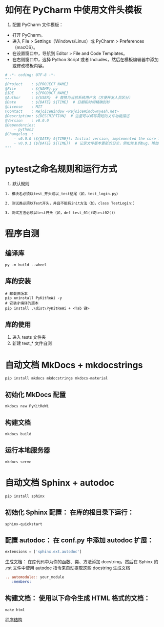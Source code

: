 # 如何在 PyCharm 中使用文件头模板

1. 配置 PyCharm 文件模板：

- 打开 PyCharm。
- 进入 File > Settings（Windows/Linux）或 PyCharm > Preferences（macOS）。
- 在设置窗口中，导航到 Editor > File and Code Templates。
- 在右侧窗口中，选择 Python Script 或者 Includes，然后在模板编辑器中添加或修改模板内容。

```python
# -*- coding: UTF-8 -*-
"""
@Project    : ${PROJECT_NAME}
@File       : ${NAME}.py
@IDE        : ${PRODUCT_NAME}
@Author     : ${USER}  # 替换为当前系统用户名（方便开发人员区分）
@Date       : ${DATE} ${TIME}  # 日期和时间精确到秒
@License    : MIT
@Contact    : RejoiceWindow <RejoiceWindow@yeah.net>
@Description: ${DESCRIPTION}  # 这里可以填写简短的文件功能描述
@Version    : v0.0.0
@Dependencies: 
    - python3
@Changelog  : 
    - v0.0.0 (${DATE} ${TIME}): Initial version, implemented the core functionality.
    - v0.0.1 (${DATE} ${TIME})  # 记录文件版本更新的日志，例如修复的bug、增加的功能等
"""
```

# pytest之命名规则和运行方式

1. 默认规则

```text
1. 模块名必须以test_开头或以_test结尾（如，test_login.py）

2. 测试类必须以Test开头，并且不能有init方法（如，class TestLogin:）

3. 测试方法必须以test开头（如，def test_01()或test02()）
```

# 程序自测

## 编译库

```shell
py -m build --wheel
```

## 库的安装

```shell
# 卸载旧版本
pip uninstall PyKitReWi -y
# 安装才编译的版本 
pip install .\dist\PyKitReWi + <Tab 键>
```

## 库的使用

1. 进入 tests 文件夹
2. 新建 test_* 文件自测

# 自动文档 MkDocs + mkdocstrings

```shell
pip install mkdocs mkdocstrings mkdocs-material
```

## 初始化 MkDocs 配置

```shell
mkdocs new PyKitReWi
```

## 构建文档

```shell
mkdocs build
```

## 运行本地服务器

```shell
mkdocs serve
```

# 自动文档  Sphinx + autodoc

```shell
pip install sphinx
```

## 初始化 Sphinx 配置： 在库的根目录下运行：

```shell
sphinx-quickstart
```

## 配置 autodoc： 在 conf.py 中添加 autodoc 扩展：

```python
extensions = ['sphinx.ext.autodoc']
```

生成文档： 在库代码中为你的函数、类、方法添加 docstring，然后在 Sphinx 的 .rst 文件中使用 autodoc 指令来自动提取这些
docstring 生成文档

```rst
.. automodule:: your_module
   :members:
```

## 构建文档： 使用以下命令生成 HTML 格式的文档：

```shell
make html
```

[程序结构](./structure.md)